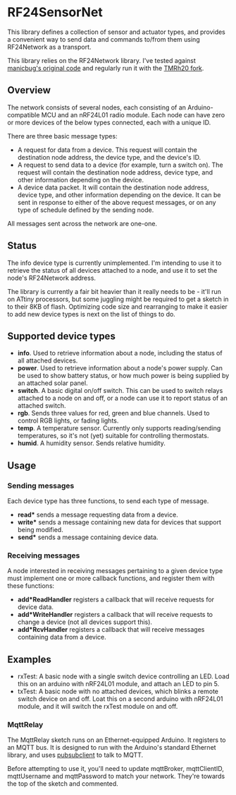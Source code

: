 # RF24SensorNet
This library defines a collection of sensor and actuator types, and
provides a convenient way to send data and commands to/from them using
RF24Network as a transport.

This library relies on the RF24Network library. I've tested against
[manicbug's original code](http://maniacbug.github.io/RF24Network/) and
regularly run it with the [TMRh20 fork](http://tmrh20.github.io/RF24Network/).

## Overview
The network consists of several nodes, each consisting of an
Arduino-compatible MCU and an nRF24L01 radio module. Each node can have
zero or more devices of the below types connected, each with a unique ID.

There are three basic message types:

* A request for data from a device. This request will contain the
  destination node address, the device type, and the device's ID.
* A request to send data to a device (for example, turn a switch on).
  The request will contain the destination node address, device type, and
  other information depending on the device.
* A device data packet. It will contain the destination node address,
  device type, and other information depending on the device. It can be
  sent in response to either of the above request messages, or on
  any type of schedule defined by the sending node.

All messages sent across the network are one-one.

## Status
The info device type is currently unimplemented. I'm intending to use
it to retrieve the status of all devices attached to a node, and use it
to set the node's RF24Network address.

The library is currently a fair bit heavier than it really needs to be -
it'll run on ATtiny processors, but some juggling might be required to get
a sketch in to their 8KB of flash. Optimizing code size and rearranging to
make it easier to add new device types is next on the list of things to do.

## Supported device types
* **info**. Used to retrieve information about a node, including the status
  of all attached devices.
* **power**. Used to retrieve information about a node's power supply.
  Can be used to show battery status, or how much power is being supplied
  by an attached solar panel.
* **switch**. A basic digital on/off switch. This can be used to switch
  relays attached to a node on and off, or a node can use it to report
  status of an attached switch.
* **rgb**.  Sends three values for red, green and blue channels. Used to
  control RGB lights, or fading lights.
* **temp**. A temperature sensor. Currently only supports reading/sending
  temperatures, so it's not (yet) suitable for controlling thermostats.
* **humid**. A humidity sensor. Sends relative humidity.

## Usage
### Sending messages
Each device type has three functions, to send each type of message.

* **read\*** sends a message requesting data from a device.
* **write\*** sends a message containing new data for devices that support
  being modified.
* **send\*** sends a message containing device data.

### Receiving messages
A node interested in receiving messages pertaining to a given device
type must implement one or more callback functions, and register them
with these functions:

* **add\*ReadHandler** registers a callback that will receive requests
  for device data.
* **add\*WriteHandler** registers a callback that will receive requests
  to change a device (not all devices support this).
* **add\*RcvHandler** registers a callback that will receive messages
  containing data from a device.

## Examples
* rxTest: A basic node with a single switch device controlling an LED.
  Load this on an arduino with nRF24L01 module, and attach an LED to pin 5.
* txTest: A basic node with no attached devices, which blinks a remote
  switch device on and off. Loat this on a second arduino with nRF24L01
  module, and it will switch the rxTest module on and off.

### MqttRelay
The MqttRelay sketch runs on an Ethernet-equipped Arduino. It registers
to an MQTT bus. It is designed to run with the Arduino's standard Ethernet
library, and uses [pubsubclient](https://github.com/knolleary/pubsubclient)
to talk to MQTT.

Before attempting to use it, you'll need to update mqttBroker,
mqttClientID, mqttUsername and mqttPassword to match your network. They're
towards the top of the sketch and commented.
